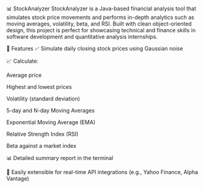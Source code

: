📊 StockAnalyzer
StockAnalyzer is a Java-based financial analysis tool that simulates stock price movements and performs in-depth analytics such as moving averages, volatility, beta, and RSI. Built with clean object-oriented design, this project is perfect for showcasing technical and finance skills in software development and quantitative analysis internships.

🚀 Features
✅ Simulate daily closing stock prices using Gaussian noise

📈 Calculate:

Average price

Highest and lowest prices

Volatility (standard deviation)

5-day and N-day Moving Averages

Exponential Moving Average (EMA)

Relative Strength Index (RSI)

Beta against a market index

📊 Detailed summary report in the terminal

🔧 Easily extensible for real-time API integrations (e.g., Yahoo Finance, Alpha Vantage)
